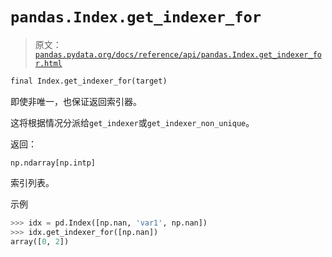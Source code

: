 # `pandas.Index.get_indexer_for`

> 原文：[`pandas.pydata.org/docs/reference/api/pandas.Index.get_indexer_for.html`](https://pandas.pydata.org/docs/reference/api/pandas.Index.get_indexer_for.html)

```py
final Index.get_indexer_for(target)
```

即使非唯一，也保证返回索引器。

这将根据情况分派给`get_indexer`或`get_indexer_non_unique`。

返回：

`np.ndarray[np.intp]`

索引列表。

示例

```py
>>> idx = pd.Index([np.nan, 'var1', np.nan])
>>> idx.get_indexer_for([np.nan])
array([0, 2]) 
```
